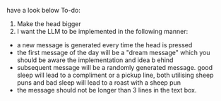 have a look below
To-do:
1. Make the head bigger
2. I want the LLM to be implemented in the following manner:
- a new message is generated every time the head is pressed
- the first message of the day will be a "dream message" which you should be aware the implementation and idea b ehind
- subsequent message will be a randomly generated message. good sleep will lead to a compliment or a pickup line, both utilising sheep puns and bad sleep will lead to a roast with a sheep pun
- the message should not be longer than 3 lines in the text box.